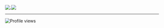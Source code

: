 <a href="https://github.com/afritzler/">
  <img align="center" src="https://github-readme-stats.vercel.app/api?username=afritzler&count_private=true&show_icons=true&include_all_commits=true" />
</a>
<a href="https://github.com/afritzler/">
  <img align="center" src="https://github-readme-stats.vercel.app/api/top-langs/?username=afritzler&hide=javascript,html,css&layout=compact&langs_count=20" />
</a>

---

![Profile views](https://gpvc.arturio.dev/afritzler)

<!--
**afritzler/afritzler** is a ✨ _special_ ✨ repository because its `README.md` (this file) appears on your GitHub profile.

Here are some ideas to get you started:

- 🔭 I’m currently working on ...
- 🌱 I’m currently learning ...
- 👯 I’m looking to collaborate on ...
- 🤔 I’m looking for help with ...
- 💬 Ask me about ...
- 📫 How to reach me: ...
- 😄 Pronouns: ...
- ⚡ Fun fact: ...
-->
